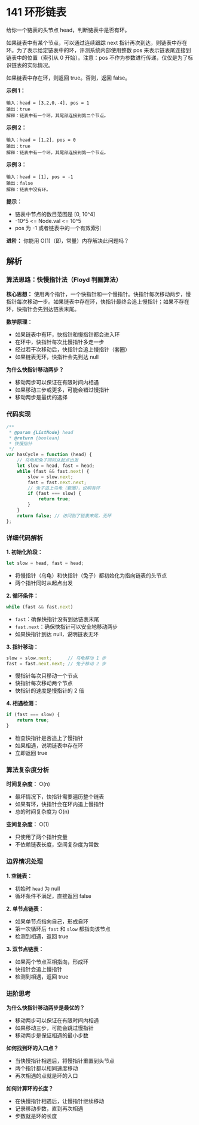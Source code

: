 # 141 环形链表

给你一个链表的头节点 head，判断链表中是否有环。

如果链表中有某个节点，可以通过连续跟踪 next 指针再次到达，则链表中存在环。为了表示给定链表中的环，评测系统内部使用整数 pos 来表示链表尾连接到链表中的位置（索引从 0 开始）。注意：pos 不作为参数进行传递，仅仅是为了标识链表的实际情况。

如果链表中存在环，则返回 true。否则，返回 false。

**示例 1：**

```
输入：head = [3,2,0,-4], pos = 1
输出：true
解释：链表中有一个环，其尾部连接到第二个节点。
```

**示例 2：**

```
输入：head = [1,2], pos = 0
输出：true
解释：链表中有一个环，其尾部连接到第一个节点。
```

**示例 3：**

```
输入：head = [1], pos = -1
输出：false
解释：链表中没有环。
```

**提示：**
- 链表中节点的数目范围是 [0, 10^4]
- -10^5 <= Node.val <= 10^5
- pos 为 -1 或者链表中的一个有效索引

**进阶：** 你能用 O(1)（即，常量）内存解决此问题吗？

## 解析

### 算法思路：快慢指针法（Floyd 判圈算法）

**核心思想：**
使用两个指针，一个快指针和一个慢指针。快指针每次移动两步，慢指针每次移动一步。如果链表中存在环，快指针最终会追上慢指针；如果不存在环，快指针会先到达链表末尾。

**数学原理：**
- 如果链表中有环，快指针和慢指针都会进入环
- 在环中，快指针每次比慢指针多走一步
- 经过若干次移动后，快指针会追上慢指针（套圈）
- 如果链表无环，快指针会先到达 null

**为什么快指针移动两步？**
- 移动两步可以保证在有限时间内相遇
- 如果移动三步或更多，可能会错过慢指针
- 移动两步是最优的选择

### 代码实现

```javascript
/**
 * @param {ListNode} head
 * @return {boolean}
 * 快慢指针
 */
var hasCycle = function (head) {
    // 乌龟和兔子同时从起点出发
    let slow = head, fast = head;
    while (fast && fast.next) {
        slow = slow.next;
        fast = fast.next.next;
        // 兔子追上乌龟（套圈），说明有环
        if (fast === slow) {
            return true;
        }
    }
    return false; // 访问到了链表末尾，无环
};
```

### 详细代码解析

**1. 初始化阶段：**
```javascript
let slow = head, fast = head;
```
- 将慢指针（乌龟）和快指针（兔子）都初始化为指向链表的头节点
- 两个指针同时从起点出发

**2. 循环条件：**
```javascript
while (fast && fast.next)
```
- `fast`：确保快指针没有到达链表末尾
- `fast.next`：确保快指针可以安全地移动两步
- 如果快指针到达 null，说明链表无环

**3. 指针移动：**
```javascript
slow = slow.next;      // 乌龟移动 1 步
fast = fast.next.next; // 兔子移动 2 步
```
- 慢指针每次只移动一个节点
- 快指针每次移动两个节点
- 快指针的速度是慢指针的 2 倍

**4. 相遇检测：**
```javascript
if (fast === slow) {
    return true;
}
```
- 检查快指针是否追上了慢指针
- 如果相遇，说明链表中存在环
- 立即返回 true


### 算法复杂度分析

**时间复杂度：** O(n)
- 最坏情况下，快指针需要遍历整个链表
- 如果有环，快指针会在环内追上慢指针
- 总的时间复杂度为 O(n)

**空间复杂度：** O(1)
- 只使用了两个指针变量
- 不依赖链表长度，空间复杂度为常数

### 边界情况处理

**1. 空链表：**
- 初始时 `head` 为 null
- 循环条件不满足，直接返回 false

**2. 单节点链表：**
- 如果单节点指向自己，形成自环
- 第一次循环后 `fast` 和 `slow` 都指向该节点
- 检测到相遇，返回 true

**3. 双节点链表：**
- 如果两个节点互相指向，形成环
- 快指针会追上慢指针
- 检测到相遇，返回 true

### 进阶思考

**为什么快指针移动两步是最优的？**
- 移动两步可以保证在有限时间内相遇
- 如果移动三步，可能会跳过慢指针
- 移动两步是保证相遇的最小步数

**如何找到环的入口点？**
- 当快慢指针相遇后，将慢指针重置到头节点
- 两个指针都以相同速度移动
- 再次相遇的点就是环的入口

**如何计算环的长度？**
- 在快慢指针相遇后，让慢指针继续移动
- 记录移动步数，直到再次相遇
- 步数就是环的长度
